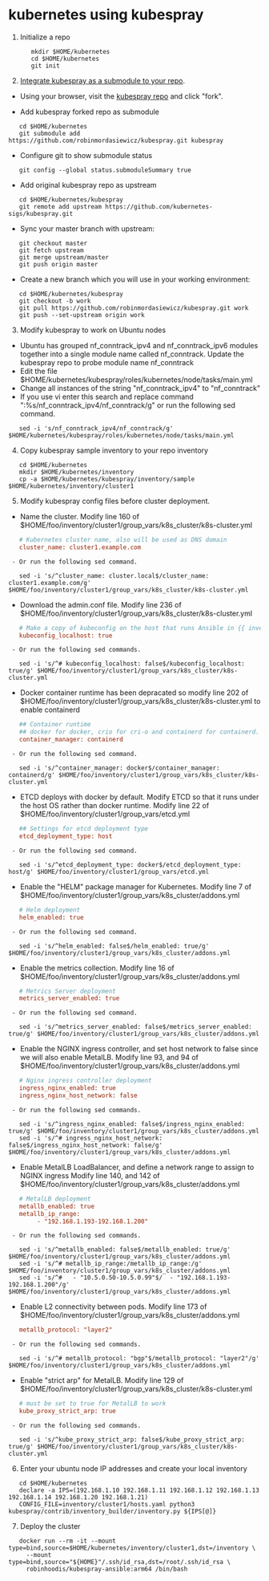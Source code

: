 # kubernetes using kubespray

1. Initialize a repo

   ```ShellSession
      mkdir $HOME/kubernetes
      cd $HOME/kubernetes
      git init
   ```

2. [Integrate kubespray as a submodule to your repo](https://github.com/kubernetes-sigs/kubespray/blob/master/docs/integration.md).

  - Using your browser, visit the [kubespray repo](https://github.com/kubernetes-sigs/kubespray) and click "fork".

  - Add kubespray forked repo as submodule

  ```ShellSession
     cd $HOME/kubernetes
     git submodule add https://github.com/robinmordasiewicz/kubespray.git kubespray
  ```

  - Configure git to show submodule status
 
  ```ShellSession
     git config --global status.submoduleSummary true
  ```

  - Add original kubespray repo as upstream

  ```ShellSession
     cd $HOME/kubernetes/kubespray
     git remote add upstream https://github.com/kubernetes-sigs/kubespray.git
  ```

  - Sync your master branch with upstream:

  ```ShellSession
     git checkout master
     git fetch upstream
     git merge upstream/master
     git push origin master
  ```

  - Create a new branch which you will use in your working environment:

  ```ShellSession
     cd $HOME/kubernetes/kubespray
     git checkout -b work
     git pull https://github.com/robinmordasiewicz/kubespray.git work
     git push --set-upstream origin work
  ```

3. Modify kubespray to work on Ubuntu nodes

  - Ubuntu has grouped nf_conntrack_ipv4 and nf_conntrack_ipv6 modules together into a single module name called nf_conntrack. Update the kubespray repo to probe module name nf_conntrack 
  - Edit the file $HOME/kubernetes/kubespray/roles/kubernetes/node/tasks/main.yml
  - Change all instances of the string "nf_conntrack_ipv4" to "nf_conntrack"
  - If you use vi enter this search and replace command ":%s/nf_conntrack_ipv4/nf_conntrack/g" or run the following sed command.

  ```ShellSession
     sed -i 's/nf_conntrack_ipv4/nf_conntrack/g' $HOME/kubernetes/kubespray/roles/kubernetes/node/tasks/main.yml
  ```

4. Copy kubespray sample inventory to your repo inventory

  ```ShellSession
     cd $HOME/kubernetes
     mkdir $HOME/kubernetes/inventory
     cp -a $HOME/kubernetes/kubespray/inventory/sample $HOME/kubernetes/inventory/cluster1
  ```

5. Modify kubespray config files before cluster deployment.

  - Name the cluster. Modify line 160 of $HOME/foo/inventory/cluster1/group_vars/k8s_cluster/k8s-cluster.yml

  ```ini
     # Kubernetes cluster name, also will be used as DNS domain
     cluster_name: cluster1.example.com
  ```
     - Or run the following sed command.

  ```ShellSession
     sed -i 's/^cluster_name: cluster.local$/cluster_name: cluster1.example.com/g' $HOME/foo/inventory/cluster1/group_vars/k8s_cluster/k8s-cluster.yml
  ```

  - Download the admin.conf file. Modify line 236 of $HOME/foo/inventory/cluster1/group_vars/k8s_cluster/k8s-cluster.yml

  ```ini
     # Make a copy of kubeconfig on the host that runs Ansible in {{ inventory_dir  }}/artifacts
     kubeconfig_localhost: true
  ```
     - Or run the following sed commands.

  ```ShellSession
     sed -i 's/^# kubeconfig_localhost: false$/kubeconfig_localhost: true/g' $HOME/foo/inventory/cluster1/group_vars/k8s_cluster/k8s-cluster.yml
  ```

  - Docker container runtime has been depracated so modify line 202 of $HOME/foo/inventory/cluster1/group_vars/k8s_cluster/k8s-cluster.yml to enable containerd

  ```ini
     ## Container runtime
     ## docker for docker, crio for cri-o and containerd for containerd.
     container_manager: containerd
  ```
     - Or run the following sed command.

  ```ShellSession
     sed -i 's/^container_manager: docker$/container_manager: containerd/g' $HOME/foo/inventory/cluster1/group_vars/k8s_cluster/k8s-cluster.yml
  ```

  - ETCD deploys with docker by default. Modify ETCD so that it runs under the host OS rather than docker runtime. Modify line 22 of $HOME/foo/inventory/cluster1/group_vars/etcd.yml

  ```ini
     ## Settings for etcd deployment type
     etcd_deployment_type: host
  ```
     - Or run the following sed command.

  ```ShellSession
     sed -i 's/^etcd_deployment_type: docker$/etcd_deployment_type: host/g' $HOME/foo/inventory/cluster1/group_vars/etcd.yml
  ```

  - Enable the "HELM" package manager for Kubernetes. Modify line 7 of $HOME/foo/inventory/cluster1/group_vars/k8s_cluster/addons.yml

  ```ini
     # Helm deployment
     helm_enabled: true
  ```
     - Or run the following sed command.

  ```ShellSession
     sed -i 's/^helm_enabled: false$/helm_enabled: true/g' $HOME/foo/inventory/cluster1/group_vars/k8s_cluster/addons.yml
  ```

  - Enable the metrics collection. Modify line 16 of $HOME/foo/inventory/cluster1/group_vars/k8s_cluster/addons.yml

  ```ini
     # Metrics Server deployment
     metrics_server_enabled: true
  ```
     - Or run the following sed command.

  ```ShellSession
     sed -i 's/^metrics_server_enabled: false$/metrics_server_enabled: true/g' $HOME/foo/inventory/cluster1/group_vars/k8s_cluster/addons.yml
  ```

  - Enable the NGINX ingress controller, and set host network to false since we will also enable MetalLB. Modify line 93, and 94 of $HOME/foo/inventory/cluster1/group_vars/k8s_cluster/addons.yml

  ```ini
     # Nginx ingress controller deployment
     ingress_nginx_enabled: true
     ingress_nginx_host_network: false
  ```
     - Or run the following sed commands.

  ```ShellSession
     sed -i 's/^ingress_nginx_enabled: false$/ingress_nginx_enabled: true/g' $HOME/foo/inventory/cluster1/group_vars/k8s_cluster/addons.yml
     sed -i 's/^# ingress_nginx_host_network: false$/ingress_nginx_host_network: false/g' $HOME/foo/inventory/cluster1/group_vars/k8s_cluster/addons.yml
  ```

  - Enable MetalLB LoadBalancer, and define a network range to assign to NGINX ingress Modify line 140, and 142 of $HOME/foo/inventory/cluster1/group_vars/k8s_cluster/addons.yml

  ```ini
     # MetalLB deployment 
     metallb_enabled: true
     metallb_ip_range:
          - "192.168.1.193-192.168.1.200"
  ```
     - Or run the following sed commands.

  ```ShellSession
     sed -i 's/^metallb_enabled: false$/metallb_enabled: true/g' $HOME/foo/inventory/cluster1/group_vars/k8s_cluster/addons.yml
     sed -i 's/^# metallb_ip_range:/metallb_ip_range:/g' $HOME/foo/inventory/cluster1/group_vars/k8s_cluster/addons.yml
     sed -i 's/^#   - "10.5.0.50-10.5.0.99"$/  - "192.168.1.193-192.168.1.200"/g' $HOME/foo/inventory/cluster1/group_vars/k8s_cluster/addons.yml
  ```

  - Enable L2 connectivity between pods. Modify line 173 of $HOME/foo/inventory/cluster1/group_vars/k8s_cluster/addons.yml

  ```ini
     metallb_protocol: "layer2"
  ```
     - Or run the following sed commands.

  ```ShellSession
     sed -i 's/^# metallb_protocol: "bgp"$/metallb_protocol: "layer2"/g' $HOME/foo/inventory/cluster1/group_vars/k8s_cluster/addons.yml
  ```

  - Enable "strict arp" for MetalLB. Modify line 129 of $HOME/foo/inventory/cluster1/group_vars/k8s_cluster/k8s-cluster.yml

  ```ini
     # must be set to true for MetalLB to work
     kube_proxy_strict_arp: true
  ```
     - Or run the following sed commands.

  ```ShellSession
     sed -i 's/^kube_proxy_strict_arp: false$/kube_proxy_strict_arp: true/g' $HOME/foo/inventory/cluster1/group_vars/k8s_cluster/k8s-cluster.yml
  ```


6. Enter your ubuntu node IP addresses and create your local inventory

  ```ShellSession
     cd $HOME/kubernetes
     declare -a IPS=(192.168.1.10 192.168.1.11 192.168.1.12 192.168.1.13 192.168.1.14 192.168.1.20 192.168.1.21)
     CONFIG_FILE=inventory/cluster1/hosts.yaml python3 kubespray/contrib/inventory_builder/inventory.py ${IPS[@]}
  ```

7. Deploy the cluster

  ```ShellSession
     docker run --rm -it --mount type=bind,source=$HOME/kubernetes/inventory/cluster1,dst=/inventory \
       --mount type=bind,source="${HOME}"/.ssh/id_rsa,dst=/root/.ssh/id_rsa \
       robinhoodis/kubespray-ansible:arm64 /bin/bash
  ```
